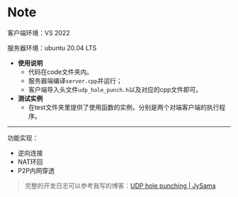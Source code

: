 # Note

客户端环境：VS 2022

服务器环境：ubuntu 20.04 LTS

* **使用说明**
  * 代码在code文件夹内。
  * 服务器端编译`server.cpp`并运行；
  * 客户端导入头文件`udp_hole_punch.h`以及对应的cpp文件即可。
* **测试实例**
  * 在test文件夹里提供了使用函数的实例，分别是两个对端客户端的执行程序。

-----

功能实现：

* 逆向连接
* NAT环回
* P2P内网穿透

> 完整的开发日志可以参考我写的博客：[UDP hole punching | JySama](https://jysama.cn/2022/11/26/udp_hole_punching/)

